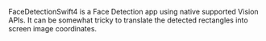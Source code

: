 FaceDetectionSwift4 is a Face Detection app using native supported Vision APIs. It can be somewhat tricky to translate the detected rectangles into screen image coordinates. 
